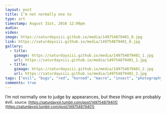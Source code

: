 ```yaml
---
layout: post
title: I’m not normally one to
type: art
timestamp: August 31st, 2016 12:00pm
audio: 
video: 
image: https://saturdayxiii.github.io/media/149754879401_0.jpg
link: https://saturdayxiii.github.io/media/149754879401_0.jpg
gallery:
  - title: 
    gimage: https://saturdayxiii.github.io/media/149754879401_1.jpg
    url: https://saturdayxiii.github.io/media/149754879401_1.jpg
  - title: 
    gimage: https://saturdayxiii.github.io/media/149754879401_2.jpg
    url: https://saturdayxiii.github.io/media/149754879401_2.jpg
tags: ["evil", "bugs", "red", "horned", "macro", "insect", "photography"]
comments: true
---
```

I’m not normally one to judge by appearances, but these things are probably evil.
<small>source: [https://saturdayxiii.tumblr.com/post/149754879401](https://saturdayxiii.tumblr.com/post/149754879401)</small>